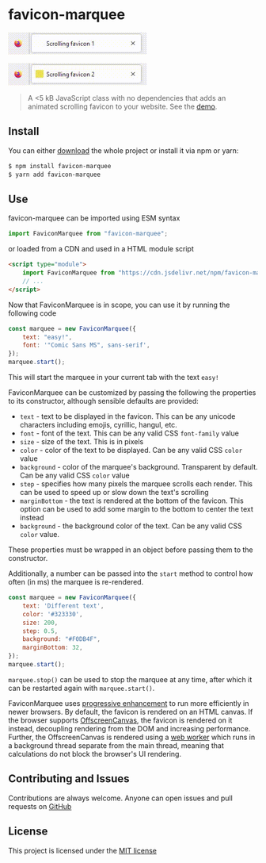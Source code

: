 # favicon-marquee

![Scrolling text example 1](./examples/scrolling-example-1.gif)

![Scrolling text example 2](./examples/scrolling-example-2.gif)

> A <5 kB JavaScript class with no dependencies that adds an animated scrolling
> favicon to your website.
> See the [demo](https://laane.xyz/favicon/example1.html).

## Install

You can either [download](https://github.com/StenAL/favicon-marquee/archive/master.zip)
the whole project or install it via npm or yarn:

```sh
$ npm install favicon-marquee
$ yarn add favicon-marquee
```

## Use

favicon-marquee can be imported using ESM syntax

```js
import FaviconMarquee from "favicon-marquee";
```

or loaded from a CDN and used in a HTML module script

```html
<script type="module">
    import FaviconMarquee from "https://cdn.jsdelivr.net/npm/favicon-marquee/lib/main.js";
    // ...
</script>
```

Now that FaviconMarquee is in scope, you can use it by running the following code

```js
const marquee = new FaviconMarquee({
    text: "easy!",
    font: '"Comic Sans MS", sans-serif',
});
marquee.start();
```

This will start the marquee in your current tab with the text `easy!`

FaviconMarquee can be customized by passing the following the properties
to its constructor, although sensible defaults are provided:

-   `text` - text to be displayed in the favicon. This can be any unicode characters
    including emojis, cyrillic, hangul, etc.
-   `font` - font of the text. This can be any valid CSS `font-family` value
-   `size` - size of the text. This is in pixels
-   `color` - color of the text to be displayed. Can be any valid CSS `color` value
-   `background` - color of the marquee's background. Transparent by default. Can be
    any valid CSS `color` value
-   `step` - specifies how many pixels the marquee scrolls each render. This can be used
    to speed up or slow down the text's scrolling
-   `marginBottom` - the text is rendered at the bottom of the favicon. This option
    can be used to add some margin to the bottom to center the text instead
-   `background` - the background color of the text. Can be any valid CSS `color` value.

These properties must be wrapped in an object before passing them to the constructor.

Additionally, a number can be passed into the `start` method to control how often (in ms) the
marquee is re-rendered.

```js
const marquee = new FaviconMarquee({
    text: 'Different text',
    color: '#323330',
    size: 200,
    step: 0.5,
    background: "#F0DB4F",
    marginBottom: 32,
});
marquee.start();
```

`marquee.stop()` can be used to stop the marquee at any time, after which it can be restarted again with `marquee.start()`.

FaviconMarquee uses [progressive enhancement](https://en.wikipedia.org/wiki/Progressive_enhancement) to run more 
efficiently in newer browsers. By default, the favicon is rendered on an HTML canvas. If the
browser supports [OffscreenCanvas](https://developer.mozilla.org/en-US/docs/Web/API/OffscreenCanvas), the favicon is
rendered on it instead, decoupling rendering from the DOM and increasing performance. Further, the OffscreenCanvas is rendered
using a [web worker](https://developer.mozilla.org/en-US/docs/Web/API/Web_Workers_API) which runs in a background thread
separate from the main thread, meaning that calculations do not block the browser's UI rendering. 

## Contributing and Issues

Contributions are always welcome. Anyone can open issues and
pull requests on [GitHub](https://github.com/StenAL/favicon-marquee)

## License

This project is licensed under the [MIT license](https://github.com/StenAL/favicon-marquee/blob/master/LICENSE)
